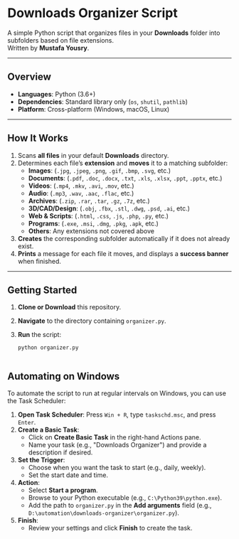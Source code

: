 # Downloads Organizer Script

A simple Python script that organizes files in your **Downloads** folder into subfolders based on file extensions.  
Written by **Mustafa Yousry**.  


---

## Overview

- **Languages**: Python (3.6+)
- **Dependencies**: Standard library only (`os`, `shutil`, `pathlib`)
- **Platform**: Cross-platform (Windows, macOS, Linux)

---

## How It Works

1. Scans **all files** in your default **Downloads** directory.
2. Determines each file’s **extension** and **moves** it to a matching subfolder:
   - **Images**: (`.jpg`, `.jpeg`, `.png`, `.gif`, `.bmp`, `.svg`, etc.)
   - **Documents**: (`.pdf`, `.doc`, `.docx`, `.txt`, `.xls`, `.xlsx`, `.ppt`, `.pptx`, etc.)
   - **Videos**: (`.mp4`, `.mkv`, `.avi`, `.mov`, etc.)
   - **Audio**: (`.mp3`, `.wav`, `.aac`, `.flac`, etc.)
   - **Archives**: (`.zip`, `.rar`, `.tar`, `.gz`, `.7z`, etc.)
   - **3D/CAD/Design**: (`.obj`, `.fbx`, `.stl`, `.dwg`, `.psd`, `.ai`, etc.)
   - **Web & Scripts**: (`.html`, `.css`, `.js`, `.php`, `.py`, etc.)
   - **Programs**: (`.exe`, `.msi`, `.dmg`, `.pkg`, `.apk`, etc.)
   - **Others**: Any extensions not covered above
3. **Creates** the corresponding subfolder automatically if it does not already exist.
4. **Prints** a message for each file it moves, and displays a **success banner** when finished.

---

## Getting Started

1. **Clone or Download** this repository.
2. **Navigate** to the directory containing `organizer.py`.
3. **Run** the script:

   ```bash
   python organizer.py



## Automating on Windows

To automate the script to run at regular intervals on Windows, you can use the Task Scheduler:

1. **Open Task Scheduler**: Press `Win + R`, type `taskschd.msc`, and press `Enter`.
2. **Create a Basic Task**:
    - Click on **Create Basic Task** in the right-hand Actions pane.
    - Name your task (e.g., "Downloads Organizer") and provide a description if desired.
3. **Set the Trigger**:
    - Choose when you want the task to start (e.g., daily, weekly).
    - Set the start date and time.
4. **Action**:
    - Select **Start a program**.
    - Browse to your Python executable (e.g., `C:\Python39\python.exe`).
    - Add the path to `organizer.py` in the **Add arguments** field (e.g., `D:\automation\downloads-organizer\organizer.py`).
5. **Finish**:
    - Review your settings and click **Finish** to create the task.
